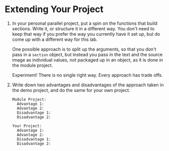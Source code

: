 # Extending Your Project

1. In your personal parallel project, put a spin on the functions that build sections. Write it, or structure it in a different way. You don't need to keep that way if you prefer the way you currently have it set up, but do come up with a different way for this lab.

    One possible approach is to split up the arguments, so that you don't pass in a `section` object, but instead you pass in the text and the source image as individual values, not packaged up in an object, as it is done in the module project.

    Experiment! There is no single right way. Every approach has trade offs.

2. Write down two advantages and disadvantages of the approach taken in the demo project, and do the same for your own project.

    ```text
    Module Project:
      Advantage 1:
      Advantage 2:
      Disadvantage 1:
      Disadvantage 2:
      
    Your Project:
      Advantage 1:
      Advantage 2:
      Disadvantage 1:
      Disadvantage 2:
    ```
